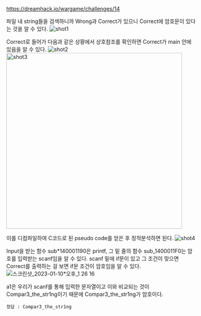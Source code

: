 <https://dreamhack.io/wargame/challenges/14>

파일 내 string들을 검색하니까 Wrong과 Correct가 있으니 Correct에 암호문이 있다는 것을 알 수 있다.
![shot1](https://github.com/king-raccoon/write-up/assets/78426205/d81ca41e-c81b-4856-92de-1165d561c626)

Correct로 들어가 다음과 같은 상황에서 상호참조를 확인하면 Correct가 main 안에 있음을 알 수 있다.
![shot2](https://github.com/king-raccoon/write-up/assets/78426205/32ce6944-38d9-40ce-a5a3-77e1e9dd46ac)
<img width="464" alt="shot3" src="https://github.com/king-raccoon/write-up/assets/78426205/cdc02f10-df4c-4f77-a592-821f0e995daf">

이를 디컴파일하여 C코드로 된 pseudo code를 얻은 후 정적분석하면 된다.
![shot4](https://github.com/king-raccoon/write-up/assets/78426205/858c663c-9bb8-4956-876f-031ceb992060)

Input을 받는 함수 sub*140001190은 printf, 그 밑 줄의 함수 sub_1400011F0는 암호를 입력받는 scanf임을 알 수 있다.
scanf 밑에 if문이 있고 그 조건이 맞으면 Correct를 출력하는 걸 보면 if문 조건이 암호임을 알 수 있다.
![스크린샷\_2023-01-10*오후\_1 26 16](https://github.com/king-raccoon/write-up/assets/78426205/9fb01953-a3c6-49ec-8cf6-a9c2a9c140b1)

a1은 우리가 scanf를 통해 입력한 문자열이고 이와 비교되는 것이 Compar3_the_str1ng이기 때문에 Compar3_the_str1ng가 암호이다.

`정답 : Compar3_the_str1ng`
